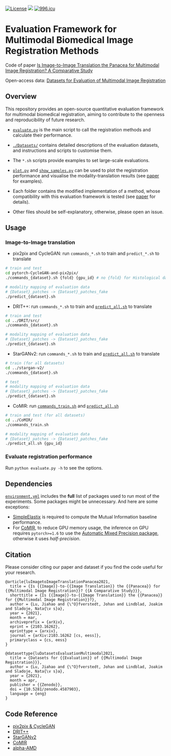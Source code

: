 [![License](https://img.shields.io/badge/license-MIT-green?style=flat)](./LICENSE) [![](https://img.shields.io/badge/python-3.6+-blue.svg?style=flat)](https://www.python.org/download/releases/3.6.0/) [![996.icu](https://img.shields.io/badge/link-996.icu-red.svg)](https://996.icu) 

# Evaluation Framework for Multimodal Biomedical Image Registration Methods

Code of paper [Is Image-to-Image Translation the Panacea for Multimodal Image Registration? A Comparative Study](https://arxiv.org/abs/2103.16262)

Open-access data: [Datasets for Evaluation of Multimodal Image Registration](https://zenodo.org/record/4587903)

## Overview

This repository provides an open-source quantitative evaluation framework for multimodal biomedical registration, aiming to contribute to the openness and reproducibility of future research.

- [`evaluate.py`](./evaluate.py) is the main script to call the registration methods and calculate their performance.

- [`./Datasets/`](./Datasets/) contains detailed descriptions of the evaluation datasets, and instructions and scripts to customise them.
- The `*.sh` scripts provide examples to set large-scale evaluations.
- [`plot.py`](./plot.py) and [`show_samples.py`](show_samples.py) can be used to plot the registration performance and visualise the modality-translation results (see [paper](https://arxiv.org/abs/2103.16262) for examples).
- Each folder contains the modified implementation of a method, whose compatibility with this evaluation framework is tested (see [paper](https://arxiv.org/abs/2103.16262) for details).
- Other files should be self-explanatory, otherwise, please open an issue.

## Usage

### Image-to-Image translation

- pix2pix and CycleGAN: run `commands_*.sh` to train and `predict_*.sh` to translate

```bash
# train and test 
cd pytorch-CycleGAN-and-pix2pix/
./commands_{dataset}.sh {fold} {gpu_id} # no {fold} for Histological data

# modality mapping of evaluation data
# {Dataset}_patches -> {Dataset}_patches_fake
./predict_{dataset}.sh
```

- DRIT++: run `commands_*.sh` to train and [`predict_all.sh`](./DRIT/src/predict_all.sh) to translate

```bash
# train and test 
cd ../DRIT/src/
./commands_{dataset}.sh

# modality mapping of evaluation data
# {Dataset}_patches -> {Dataset}_patches_fake
./predict_{dataset}.sh
```

- StarGANv2: run `commands_*.sh` to train and [`predict_all.sh`](./stargan-v2/predict_all.sh) to translate

```bash
# train (for all datasets)
cd ../stargan-v2/
./commands_{dataset}.sh

# test
# modality mapping of evaluation data
# {Dataset}_patches -> {Dataset}_patches_fake
./predict_{dataset}.sh
```

- CoMIR: run [`commands_train.sh`](./COMIR/commands_train.sh) and [`predict_all.sh`](./CoMIR/predict_all.sh)

```bash
# train and test (for all datasets)
cd ../CoMIR/
./commands_train.sh

# modality mapping of evaluation data
# {Dataset}_patches -> {Dataset}_patches_fake
./predict_all.sh {gpu_id}
```

### Evaluate registration performance

Run  `python evaluate.py -h` to see the options.



## Dependencies

[`environment.yml`](./environment.yml) includes the **full** list of packages used to run most of the experiments. Some packages might be unnecessary. And here are some exceptions:

* [SimpleElastix](https://simpleelastix.github.io/) is required to compute the Mutual Information baseline performance. 
* For [CoMIR](https://github.com/MIDA-group/CoMIR), to reduce GPU memory usage, the inference on GPU requires `pytorch>=1.6` to use the [Automatic Mixed Precision package](https://pytorch.org/docs/stable/amp.html), otherwise it uses *half-precision*.


## Citation

Please consider citing our paper and dataset if you find the code useful for your research.
```
@article{luImagetoImageTranslationPanacea2021,
  title = {Is {{Image}}-to-{{Image Translation}} the {{Panacea}} for {{Multimodal Image Registration}}? {{A Comparative Study}}},
  shorttitle = {Is {{Image}}-to-{{Image Translation}} the {{Panacea}} for {{Multimodal Image Registration}}?},
  author = {Lu, Jiahao and {\"O}fverstedt, Johan and Lindblad, Joakim and Sladoje, Nata{\v s}a},
  year = {2021},
  month = mar,
  archiveprefix = {arXiv},
  eprint = {2103.16262},
  eprinttype = {arxiv},
  journal = {arXiv:2103.16262 [cs, eess]},
  primaryclass = {cs, eess}
}

@datasettype{luDatasetsEvaluationMultimodal2021,
  title = {Datasets for {{Evaluation}} of {{Multimodal Image Registration}}},
  author = {Lu, Jiahao and {\"O}fverstedt, Johan and Lindblad, Joakim and Sladoje, Nata{\v s}a},
  year = {2021},
  month = apr,
  publisher = {{Zenodo}},
  doi = {10.5281/zenodo.4587903},
  language = {eng}
}
```

## Code Reference

- [pix2pix & CycleGAN](https://github.com/junyanz/pytorch-CycleGAN-and-pix2pix)
- [DRIT++](https://github.com/HsinYingLee/DRIT) 
- [StarGANv2](https://github.com/clovaai/stargan-v2)
- [CoMIR](https://github.com/MIDA-group/CoMIR)
- [alpha-AMD](https://github.com/MIDA-group/py_alpha_amd_release)

